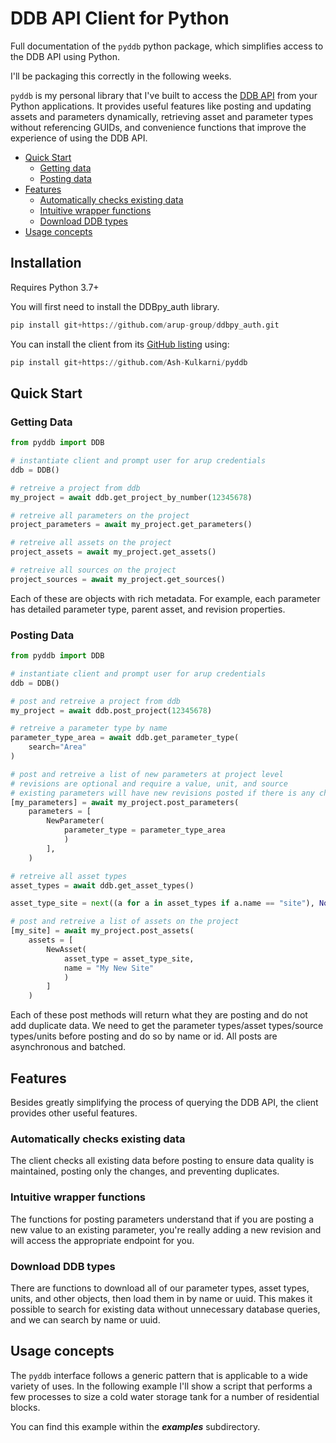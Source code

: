 # DDB API Client for Python

Full documentation of the `pyddb` python package, which simplifies access to the DDB API using Python.

I'll be packaging this correctly in the following weeks.

`pyddb` is my personal library that I've built to access the [DDB API](https://sandbox.ddb.arup.com/documentation) from your Python applications. It provides useful features like posting and updating assets and parameters dynamically, retrieving asset and parameter types without referencing GUIDs, and convenience functions that improve the experience of using the DDB API.

- [Quick Start](#quick-start)
  - [Getting data](#getting-data)
  - [Posting data](#posting-data)
- [Features](#features)
  - [Automatically checks existing data](#automatically-checks-existing-data)
  - [Intuitive wrapper functions](#intuitive-wrapper-functions)
  - [Download DDB types](#download-ddb-types)
- [Usage concepts](#usage-concepts)

## Installation

Requires Python 3.7+

You will first need to install the DDBpy_auth library.

```python
pip install git+https://github.com/arup-group/ddbpy_auth.git
```

You can install the client from its [GitHub listing](https://github.com/arup-group/pyddb) using:

```python
pip install git+https://github.com/Ash-Kulkarni/pyddb
```

## Quick Start

### Getting Data

```python
from pyddb import DDB

# instantiate client and prompt user for arup credentials
ddb = DDB()

# retreive a project from ddb
my_project = await ddb.get_project_by_number(12345678)

# retreive all parameters on the project
project_parameters = await my_project.get_parameters()

# retreive all assets on the project
project_assets = await my_project.get_assets()

# retreive all sources on the project
project_sources = await my_project.get_sources()
```

Each of these are objects with rich metadata. For example, each parameter has detailed parameter type, parent asset, and revision properties.

### Posting Data

```python
from pyddb import DDB

# instantiate client and prompt user for arup credentials
ddb = DDB()

# post and retreive a project from ddb
my_project = await ddb.post_project(12345678)

# retreive a parameter type by name
parameter_type_area = await ddb.get_parameter_type(
	search="Area"
)

# post and retreive a list of new parameters at project level
# revisions are optional and require a value, unit, and source
# existing parameters will have new revisions posted if there is any change
[my_parameters] = await my_project.post_parameters(
	parameters = [
		NewParameter(
			parameter_type = parameter_type_area
			)
		],
	)

# retreive all asset types
asset_types = await ddb.get_asset_types()

asset_type_site = next((a for a in asset_types if a.name == "site"), None)

# post and retreive a list of assets on the project
[my_site] = await my_project.post_assets(
	assets = [
		NewAsset(
			asset_type = asset_type_site,
			name = "My New Site"
			)
		]
	)
```

Each of these post methods will return what they are posting and do not add duplicate data. We need to get the parameter types/asset types/source types/units before posting and do so by name or id. All posts are asynchronous and batched.

## Features

Besides greatly simplifying the process of querying the DDB API, the client provides other useful features.

### Automatically checks existing data

The client checks all existing data before posting to ensure data quality is maintained, posting only the changes, and preventing duplicates.

### Intuitive wrapper functions

The functions for posting parameters understand that if you are posting a new value to an existing parameter, you're really adding a new revision and will access the appropriate endpoint for you.

### Download DDB types

There are functions to download all of our parameter types, asset types, units, and other objects, then load them in by name or uuid. This makes it possible to search for existing data without unnecessary database queries, and we can search by name or uuid.

## Usage concepts

The `pyddb` interface follows a generic pattern that is applicable to a wide variety of uses. In the following example I'll show a script that performs a few processes to size a cold water storage tank for a number of residential blocks.

You can find this example within the **_examples_** subdirectory.
